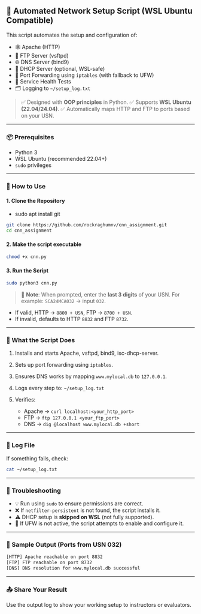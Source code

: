 ## 🔧 Automated Network Setup Script (WSL Ubuntu Compatible)

This script automates the setup and configuration of:

* 🕸️ Apache (HTTP)
* 📁 FTP Server (vsftpd)
* 🌐 DNS Server (bind9)
* 🧭 DHCP Server (optional, WSL-safe)
* 🔁 Port Forwarding using `iptables` (with fallback to UFW)
* 🧪 Service Health Tests
* 🗂️ Logging to `~/setup_log.txt`

> ✅ Designed with **OOP principles** in Python.
> ✅ Supports **WSL Ubuntu (22.04/24.04)**.
> ✅ Automatically maps HTTP and FTP to ports based on your USN.

---

### 📦 Prerequisites

* Python 3
* WSL Ubuntu (recommended 22.04+)
* `sudo` privileges

---

### 🚀 How to Use

#### 1. Clone the Repository

* sudo apt install git

```bash
git clone https://github.com/rockraghumnv/cnn_assignment.git
cd cnn_assignment
```

#### 2. Make the script executable

```bash
chmod +x cnn.py
```

#### 3. Run the Script

```bash
sudo python3 cnn.py
```

> 📝 **Note**: When prompted, enter the **last 3 digits** of your USN.
> For example: `SCA24MCA032` → input `032`.

* If valid, HTTP → `8800 + USN`, FTP → `8700 + USN`.
* If invalid, defaults to HTTP `8832` and FTP `8732`.

---

### 🧪 What the Script Does

1. Installs and starts Apache, vsftpd, bind9, isc-dhcp-server.
2. Sets up port forwarding using `iptables`.
3. Ensures DNS works by mapping `www.mylocal.db` to `127.0.0.1`.
4. Logs every step to: `~/setup_log.txt`
5. Verifies:

   * Apache → `curl localhost:<your_http_port>`
   * FTP → `ftp 127.0.0.1 <your_ftp_port>`
   * DNS → `dig @localhost www.mylocal.db +short`

---

### 🔎 Log File

If something fails, check:

```bash
cat ~/setup_log.txt
```

---

### 🧯 Troubleshooting

* 💡 Run using `sudo` to ensure permissions are correct.
* ❌ If `netfilter-persistent` is not found, the script installs it.
* ⚠️ DHCP setup is **skipped on WSL** (not fully supported).
* 🔐 If UFW is not active, the script attempts to enable and configure it.

---

### 🧰 Sample Output (Ports from USN 032)

```txt
[HTTP] Apache reachable on port 8832
[FTP] FTP reachable on port 8732
[DNS] DNS resolution for www.mylocal.db successful
```

---

### 📤 Share Your Result

Use the output log to show your working setup to instructors or evaluators.
